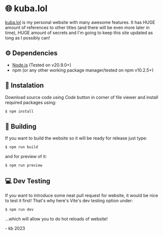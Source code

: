 # 🌐 kuba.lol
[kuba.lol](https://kuba.lol) is my personal website with many awesome features. It has HUGE amount of references to other titles (and there will be even more later in time), HUGE amount of secrets and I'm going to keep this site updated as long as I possibly can!
## ⚙ Dependencies
- [Node.js](https://nodejs.org/en/download/) (Tested on v20.9.0+)
- npm (or any other working package manager/tested on npm v10.2.5+)
## 🔧 Instalation
Download source code using *Code* button in corner of file viewer and install required packages using:
```bash
$ npm install
```
## 🧱 Building
If you want to build the website so it will be ready for release just type:
```bash
$ npm run build
```
and for preview of it:
```bash
$ npm run preview
```
## 💻 Dev Testing
If you want to introduce some neat pull request for website, it would be nice to test it first! That's why here's Vite's dev testing option under:
```bash
$ npm run dev
```
...which will allow you to do hot reloads of website!  
  
  
  
  
\- kb 2023